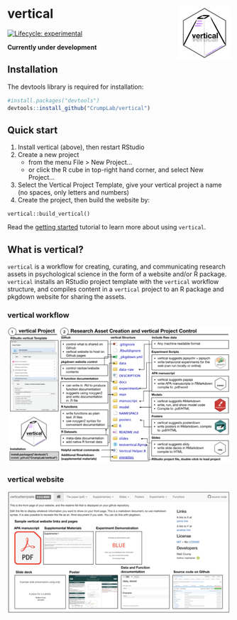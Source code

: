 # vertical <a href='https:/crumplab.github.io/vertical'><img src='man/figures/logo.png' align="right" height="120.5" /></a>

<!-- badges: start -->
[![Lifecycle: experimental](https://img.shields.io/badge/lifecycle-experimental-orange.svg)](https://www.tidyverse.org/lifecycle/#experimental)

<!-- badges: end -->

**Currently under development**

## Installation

The devtools library is required for installation:

``` r
#install.packages("devtools")
devtools::install_github("CrumpLab/vertical")
```

## Quick start

1. Install vertical (above), then restart RStudio
2. Create a new project
   - from the menu File > New Project...
   - or click the R cube in top-right hand corner, and select New Project...
3. Select the Vertical Project Template, give your vertical project a name (no spaces, only letters and numbers)
4. Create the project, then build the website by:

```
vertical::build_vertical()
```

Read the [getting started](https://crumplab.github.io/vertical/articles/vertical.html) tutorial to learn more about using `vertical`.

## What is vertical?

`vertical` is a workflow for creating, curating, and communicating research assets in psychological science in the form of a website and/or R package. `vertical` installs an RStudio project template with the `vertical` workflow structure, and compiles content in a `vertical` project to an R package and pkgdown website for sharing the assets.

### vertical workflow

<img src='man/figures/vertical-project.png'/>

### vertical website

<img src='man/figures/vertical-website.png'/>




